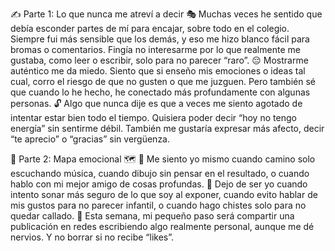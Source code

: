 ✍️ Parte 1: Lo que nunca me atreví a decir
🎭 Muchas veces he sentido que debía esconder partes de mí para encajar, sobre todo en el colegio. Siempre fui más sensible que los demás, y eso me hizo blanco fácil para bromas o comentarios. Fingía no interesarme por lo que realmente me gustaba, como leer o escribir, solo para no parecer “raro”.
😔 Mostrarme auténtico me da miedo. Siento que si enseño mis emociones o ideas tal cual, corro el riesgo de que no gusten o que me juzguen. Pero también sé que cuando lo he hecho, he conectado más profundamente con algunas personas.
🔓 Algo que nunca dije es que a veces me siento agotado de intentar estar bien todo el tiempo. Quisiera poder decir “hoy no tengo energía” sin sentirme débil. También me gustaría expresar más afecto, decir “te aprecio” o “gracias” sin vergüenza.


🌈 Parte 2: Mapa emocional 🗺️
🧩 Me siento yo mismo cuando camino solo escuchando música, cuando dibujo sin pensar en el resultado, o cuando hablo con mi mejor amigo de cosas profundas.
💭 Dejo de ser yo cuando intento sonar más seguro de lo que soy al exponer, cuando evito hablar de mis gustos para no parecer infantil, o cuando hago chistes solo para no quedar callado.
🌟 Esta semana, mi pequeño paso será compartir una publicación en redes escribiendo algo realmente personal, aunque me dé nervios. Y no borrar si no recibe “likes”.
